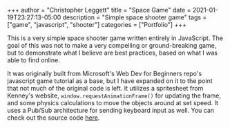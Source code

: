 +++
author = "Christopher Leggett"
title = "Space Game"
date = 2021-01-19T23:27:13-05:00
description = "Simple space shooter game"
tags = ["game", "javascript", "shooter"]
categories = ["Portfolio"]
+++

This is a very simple space shooter game written entirely in JavaScript. The goal of this 
was not to make a very compelling or ground-breaking game, but to demonstrate what I believe
are best practices, based on what I was able to find online.

<!--more-->

It was originally built from Microsoft's Web Dev for Beginners repo's javascript game tutorial
as a base, but I have expanded on it to the point that not much of the original code is left.
It utilizes a spritesheet from Kenney's website, `window.requestAnimationFrame()` for
updating the frame, and some physics calculations to move the objects around at set speed.
It uses a Pub/Sub architecture for sending keyboard input as well. You can check out the source
code [here](https://github.com/leggettc18/space-game).